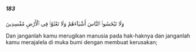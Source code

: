 ##### 183

<span class="ayah">وَلَا تَبْخَسُوا۟ ٱلنَّاسَ أَشْيَآءَهُمْ وَلَا تَعْثَوْا۟ فِى ٱلْأَرْضِ مُفْسِدِينَ</span>

<span class="ayah_translation">Dan janganlah kamu merugikan manusia pada hak-haknya dan janganlah kamu merajalela di muka bumi dengan membuat kerusakan;</span>
